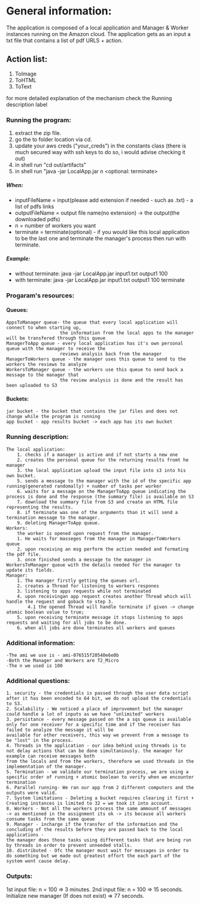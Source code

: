 # General information:
The application is composed of a local application and Manager & Worker instances running on the Amazon cloud. 
The application gets as an input a txt file that contains a list of pdf URLS + action.
## Action list:
1. ToImage
2. ToHTML
3. ToText

for more detailed explanation of the mechanism check the Running description label

### Running the program:
1. extract the zip file.
2. go the to folder location via cd.
3. update your aws creds ("your_creds") in the constants class (there is much secured way with ssh keys to do so, i would advise checking it out)
3. in shell run "cd out/artifacts"
4. in shell run "java -jar LocalApp.jar <inputFileName> <outputFileName> n <optional: terminate>

##### When: 
* inputFileName = input(please add extension if needed - such as .txt) - a list of pdfs links
* outputFileName = output file name(no extension) -> the output(the downloaded pdfs)
* n = number of workers you want
* terminate = terminate(optional) - if you would like this local application to be the last one and terminate the manager's process then run with terminate.

##### Example:
* without terminate: java -jar LocalApp.jar input1.txt output1 100
* with terminate: java -jar LocalApp.jar input1.txt output1 100 terminate

### Progaram's resources:
#### Queues:
	AppsToManager queue- the queue that every local application will connect to when starting up,
						the information from the local apps to the manager will be transfered through this queue
	ManagerToApp queue - every local application has it's own personal queue with the manager to receive the
						reviews analysis back from the manager
	ManagerToWorkers queue - the manager uses this queue to send to the workers the reviews to analyze
	WorkersToManager queue - the workers use this queue to send back a message to the manager that
						the review analysis is done and the result has been uploaded to S3

#### Buckets:
	jar bucket - the bucket that contains the jar files and does not change while the program is running
	app bucket - app results bucket -> each app has its own bucket

### Running description:
	The local application:
		1. checks if a manager is active and if not starts a new one
		2. creates the personal queue for the returning results fromt he manager
		3. the local application upload the input file into s3 into his own bucket.
		5. sends a message to the manager with the id of the specific app running(generated randomally) + number of tasks per worker
		6. waits for a message on the ManagerToApp queue indicating the process is done and the response (the summary file) is available on S3
		7. download the summary file from S3 and create an HTML file representing the results.
		8. if terminate was one of the arguments than it will send a termination message to the manager.
		9. deleting ManagerToApp queue.
	Workers:
		the worker is opened upon request from the manager.
		1. He waits for masseges from the manager in ManagerToWorkers queue
		2. upon receiving an msg perform the action needed and formating the pdf file.
		3. once finished sends a message to the manager in WorkersToManager queue with the details needed for the manager to update its fields.
	Manager:
		1. The manager firstly getting the queues url.
		2. creates a Thread for listening to workers respones
		3. listening to apps requests while not terminated
		4. upon receivingan app request creates another Thread which will handle the request and goback to step 3.
			4.1 the opened Thread will handle terminate if given -> change atomic boolean value to true;
		5. upon receiving terminate message it stops listening to apps requests and waiting for all jobs to be done.
		6. when all jobs are done terminates all workers and queues
		
### Additional information:
	-The ami we use is - ami-076515f20540e6e0b
	-Both the Manager and Workers are T2_Micro
	-The n we used is 100

### Additional questions:
	1. security - the credentials is passed through the user data script after it has been encoded to 64 bit, we do not upload the credentials to S3.
	2. Scalability - We noticed a place of improvement but the manager could handle a lot of inputs as we have "unlimited" workers
	3. persistance - every message passed on the a sqs queue is available only for one receiver for a specific time and if the receiver has failed to analyze the message it will be
	available for other receivers, this way we prevent from a message to be "lost" in the process.
	4. Threads in the application - our idea behind using threads is to not delay actions that can be done simultaniously. the manager for example can receive messages both
	from the locals and from the workers, therefore we used threads in the implementation of the manager.
	5. Termination - we validate our termination process, we are using a specific order of running + atomic boolean to verify when we encounter termination
	6. Parallel running- We ran our app from 2 different computers and the outputs were valid.
	7. System limitations - Deleting a bucket requires clearing it first + Creating instances is limited to 32 = we took it into account.
	8. Workers - Not all the workers process the same ammount of messages -> as mentioned in the assignment its ok -> its because all workers consume tasks from the same queue
	9. Manager - incharge if the transfer of the information and the concluding of the results before they are passed back to the local applications -
	the manager does those tasks using different tasks that are being run by threads in order to prevent unneeded stalls.
	10. distributed - Ofc the manager must wait for messages in order to do something but we made out greatest effort the each part of the system wont cause delay.

### Outputs:
1st input file: n = 100 => 3 minutes.
2nd input file: n = 100 => 15 seconds. 
Initialize new manager (If does not exist) => 77 seconds.